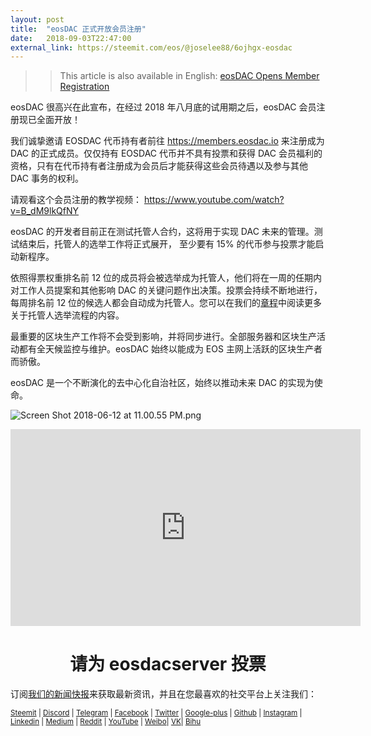 ```yaml
---
layout: post
title:  "eosDAC 正式开放会员注册"
date:   2018-09-03T22:47:00
external_link: https://steemit.com/eos/@joselee88/6ojhgx-eosdac
---
```

>>This article is also available in English: [eosDAC Opens Member Registration](https://steemit.com/eos/@eosdac/eosdac-opens-member-registration)

eosDAC 很高兴在此宣布，在经过 2018 年八月底的试用期之后，eosDAC 会员注册现已全面开放！

我们诚挚邀请 EOSDAC 代币持有者前往 https://members.eosdac.io 来注册成为 DAC 的正式成员。仅仅持有 EOSDAC 代币并不具有投票和获得 DAC 会员福利的资格，只有在代币持有者注册成为会员后才能获得这些会员待遇以及参与其他 DAC 事务的权利。

请观看这个会员注册的教学视频：
https://www.youtube.com/watch?v=B_dM9lkQfNY

eosDAC 的开发者目前正在测试托管人合约，这将用于实现 DAC 未来的管理。测试结束后，托管人的选举工作将正式展开， 至少要有 15% 的代币参与投票才能启动新程序。

依照得票权重排名前 12 位的成员将会被选举成为托管人，他们将在一周的任期内对工作人员提案和其他影响 DAC 的关键问题作出决策。投票会持续不断地进行，每周排名前 12 位的候选人都会自动成为托管人。您可以在我们的[章程](https://github.com/eosdac/constitution/blob/master/constitution.md)中阅读更多关于托管人选举流程的内容。

最重要的区块生产工作将不会受到影响，并将同步进行。全部服务器和区块生产活动都有全天候监控与维护。eosDAC 始终以能成为 EOS 主网上活跃的区块生产者而骄傲。

eosDAC 是一个不断演化的去中心化自治社区，始终以推动未来 DAC 的实现为使命。

![Screen Shot 2018-06-12 at 11.00.55 PM.png](https://cdn.steemitimages.com/DQmRQWM3QtQ21wddAMCjbVRhB3rM7L4AGWLY9QpNmkXNLps/Screen%20Shot%202018-06-12%20at%2011.00.55%20PM.png)

<iframe width="560" height="315" src="https://www.youtube.com/embed/oGnvusYgDhc" frameborder="0" allow="autoplay; encrypted-media" allowfullscreen></iframe>

<center><h1>请为 eosdacserver 投票</h1></center>

订阅<a href="https://eosdac.io/news/#newsletter">我们的新闻快报</a>来获取最新资讯，并且在您最喜欢的社交平台上关注我们：

<sub><a href="https://steemit.com/@eosdac" target="_blank">Steemit</a> | <a href="http://discord.io/eosdac" target="_blank">Discord</a> | <a href="https://t.me/eosdac_chinese" target="_blank">Telegram</a> | <a href="https://facebook.com/eosdac" target="_blank">Facebook</a> | <a href="https://twitter.com/eosdac" target="_blank">Twitter</a> | <a href="https://plus.google.com/+eosdac" target="_blank">Google-plus</a> | <a href="https://github.com/eosdac" target="_blank">Github</a> | <a href="https://instagram.com/eosdac" target="_blank">Instagram</a> | <a href="https://linkedin.com/company/eosdac" target="_blank">Linkedin</a> | <a href="https://medium.com/eosdac" target="_blank">Medium</a> | <a href="https://www.reddit.com/r/EOSDAC/" target="_blank">Reddit</a> | <a href="https://www.youtube.com/eosdac" target="_blank">YouTube</a> | <a href="http://weibo.com/eosdac" target=”_blank”>Weibo</a>| <a href="https://vk.com/eosdac" target="_blank">VK</a>| <a href="https://bihu.com/people/586348" target="_blank">Bihu</a></sub>
